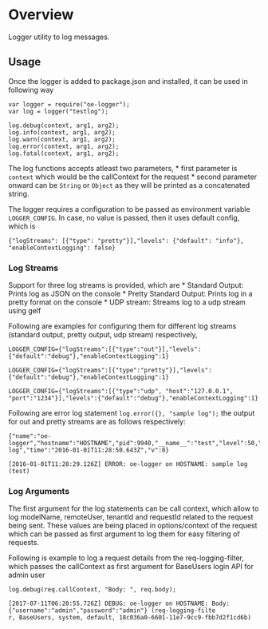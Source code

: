 # Overview

Logger utility to log messages.

## Usage

Once the logger is added to package.json and installed, it can be used in following way

```
var logger = require("oe-logger");
var log = logger("testlog");

log.debug(context, arg1, arg2);
log.info(context, arg1, arg2);
log.warn(context, arg1, arg2);
log.error(context, arg1, arg2);
log.fatal(context, arg1, arg2);
```

The log functions accepts atleast two parameters, 
    * first parameter is ```context``` which would be the callContext for the request
    * second parameter onward can be ```String``` or ```Object``` as they will be printed as a concatenated string.

The logger requires a configuration to be passed as environment variable ```LOGGER_CONFIG```. In case, no value is passed, then it uses default config, which is

```
{"logStreams": [{"type": "pretty"}],"levels": {"default": "info"}, "enableContextLogging": false}
```

### Log Streams

Support for three log streams is provided, which are
    * Standard Output: Prints log as JSON on the console
    * Pretty Standard Output: Prints log in a pretty format on the console
    * UDP stream: Streams log to a udp stream using gelf

Following are examples for configuring them for different log streams (standard output, pretty output, udp stream) respectively,

```
LOGGER_CONFIG={"logStreams":[{"type":"out"}],"levels":{"default":"debug"},"enableContextLogging":1}

LOGGER_CONFIG={"logStreams":[{"type":"pretty"}],"levels":{"default":"debug"},"enableContextLogging":1}

LOGGER_CONFIG={"logStreams":[{"type":"udp", "host":"127.0.0.1", "port":"1234"}],"levels":{"default":"debug"},"enableContextLogging":1}
```

Following are error log statement ```log.error({}, "sample log");``` the output for out and pretty streams are as follows respectively:

```
{"name":"oe-logger","hostname":"HOSTNAME","pid":9940,"__name__":"test","level":50,"msg":"sample log","time":"2016-01-01T11:28:50.643Z","v":0}

[2016-01-01T11:28:29.126Z] ERROR: oe-logger on HOSTNAME: sample log (test)
```

### Log Arguments

The first argument for the log statements can be call context, which allow to log modelName, remoteUser, tenantId and requestId related to the request being sent. These values are being placed in options/context of the request which can be passed as first argument to log them for easy filtering of requests.

Following is example to log a request details from the req-logging-filter, which passes the callContext as first argument for BaseUsers login API for admin user

```
log.debug(req.callContext, "Body: ", req.body);

[2017-07-11T06:20:55.726Z] DEBUG: oe-logger on HOSTNAME: Body:  {"username":"admin","password":"admin"} (req-logging-filte
r, BaseUsers, system, default, 18c036a0-6601-11e7-9cc9-fbb7d2f1cd6b)
```